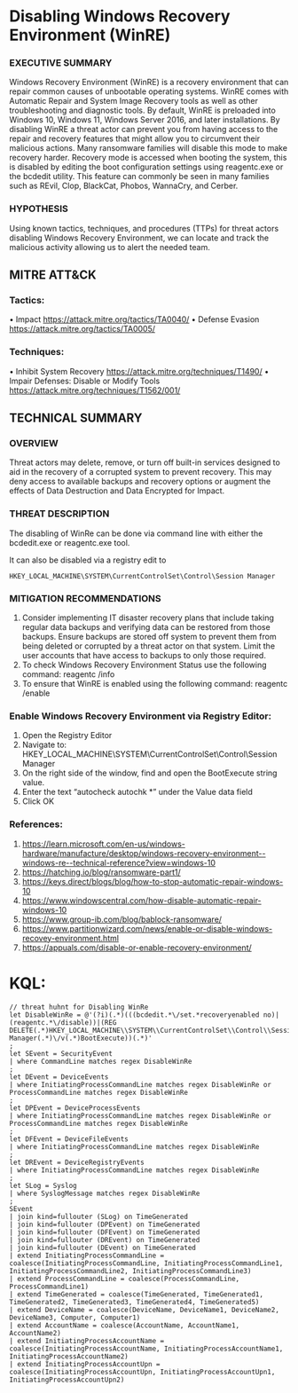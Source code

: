 # Disabling Windows Recovery Environment (WinRE)
### EXECUTIVE SUMMARY
Windows Recovery Environment (WinRE) is a recovery environment that can repair common causes of unbootable operating systems. WinRE comes with Automatic Repair and System Image Recovery tools as well as other troubleshooting and diagnostic tools. By default, WinRE is preloaded into Windows 10, Windows 11, Windows Server 2016, and later installations. By disabling WinRE a threat actor can prevent you from having access to the repair and recovery features that might allow you to circumvent their malicious actions. Many ransomware families will disable this mode to make recovery harder. Recovery mode is accessed when booting the system, this is disabled by editing the boot configuration settings using reagentc.exe or the bcdedit utility. This feature can commonly be seen in many families such as REvil, Clop, BlackCat, Phobos, WannaCry, and Cerber.

### HYPOTHESIS
Using known tactics, techniques, and procedures (TTPs) for threat actors disabling Windows Recovery Environment, we can locate and track the malicious activity allowing us to alert the needed team. 

## MITRE ATT&CK
### Tactics:
• Impact https://attack.mitre.org/tactics/TA0040/
• Defense Evasion https://attack.mitre.org/tactics/TA0005/

### Techniques:
• Inhibit System Recovery https://attack.mitre.org/techniques/T1490/
• Impair Defenses: Disable or Modify Tools https://attack.mitre.org/techniques/T1562/001/

## TECHNICAL SUMMARY
### OVERVIEW
Threat actors may delete, remove, or turn off built-in services designed to aid in the recovery of a corrupted system to prevent recovery. This may deny access to available backups and recovery options or augment the effects of Data Destruction and Data Encrypted for Impact.

### THREAT DESCRIPTION
The disabling of WinRe can be done via command line with either the bcdedit.exe or reagentc.exe tool. 

It can also be disabled via a registry edit to
```
HKEY_LOCAL_MACHINE\SYSTEM\CurrentControlSet\Control\Session Manager
```

### MITIGATION RECOMMENDATIONS
1. Consider implementing IT disaster recovery plans that include taking regular data backups and verifying data can be restored from those backups. Ensure backups are stored off system to prevent them from being deleted or corrupted by a threat actor on that system. Limit the user accounts that have access to backups to only those required. 
2. To check Windows Recovery Environment Status use the following command: reagentc /info
3. To ensure that WinRE is enabled using the following command: reagentc /enable

### Enable Windows Recovery Environment via Registry Editor:
1.	Open the Registry Editor 
2.	Navigate to: HKEY_LOCAL_MACHINE\SYSTEM\CurrentControlSet\Control\Session Manager
3.	On the right side of the window, find and open the BootExecute string value. 
4.	Enter the text “autocheck autochk *” under the Value data field 
5.	Click OK

### References:
1.	https://learn.microsoft.com/en-us/windows-hardware/manufacture/desktop/windows-recovery-environment--windows-re--technical-reference?view=windows-10 
2.	https://hatching.io/blog/ransomware-part1/ 
3.	https://keys.direct/blogs/blog/how-to-stop-automatic-repair-windows-10 
4.	https://www.windowscentral.com/how-disable-automatic-repair-windows-10 
5.	https://www.group-ib.com/blog/bablock-ransomware/ 
6.	https://www.partitionwizard.com/news/enable-or-disable-windows-recovey-environment.html 
7.	https://appuals.com/disable-or-enable-recovery-environment/

# KQL:
```kql
// threat huhnt for Disabling WinRe
let DisableWinRe = @'(?i)(.*)(((bcdedit.*\/set.*recoveryenabled no)|(reagentc.*\/disable))|(REG DELETE(.*)HKEY_LOCAL_MACHINE\\SYSTEM\\CurrentControlSet\\Control\\Session Manager(.*)\/v(.*)BootExecute))(.*)'
; 
let SEvent = SecurityEvent
| where CommandLine matches regex DisableWinRe
;
let DEvent = DeviceEvents
| where InitiatingProcessCommandLine matches regex DisableWinRe or ProcessCommandLine matches regex DisableWinRe 
;
let DPEvent = DeviceProcessEvents
| where InitiatingProcessCommandLine matches regex DisableWinRe or ProcessCommandLine matches regex DisableWinRe 
;
let DFEvent = DeviceFileEvents
| where InitiatingProcessCommandLine matches regex DisableWinRe 
;
let DREvent = DeviceRegistryEvents
| where InitiatingProcessCommandLine matches regex DisableWinRe 
;
let SLog = Syslog
| where SyslogMessage matches regex DisableWinRe
; 
SEvent
| join kind=fullouter (SLog) on TimeGenerated
| join kind=fullouter (DPEvent) on TimeGenerated
| join kind=fullouter (DFEvent) on TimeGenerated
| join kind=fullouter (DREvent) on TimeGenerated
| join kind=fullouter (DEvent) on TimeGenerated
| extend InitiatingProcessCommandLine = coalesce(InitiatingProcessCommandLine, InitiatingProcessCommandLine1, InitiatingProcessCommandLine2, InitiatingProcessCommandLine3)
| extend ProcessCommandLine = coalesce(ProcessCommandLine, ProcessCommandLine1)
| extend TimeGenerated = coalesce(TimeGenerated, TimeGenerated1, TimeGenerated2, TimeGenerated3, TimeGenerated4, TimeGenerated5)
| extend DeviceName = coalesce(DeviceName, DeviceName1, DeviceName2, DeviceName3, Computer, Computer1)
| extend AccountName = coalesce(AccountName, AccountName1, AccountName2)
| extend InitiatingProcessAccountName = coalesce(InitiatingProcessAccountName, InitiatingProcessAccountName1, InitiatingProcessAccountName2)
| extend InitiatingProcessAccountUpn = coalesce(InitiatingProcessAccountUpn, InitiatingProcessAccountUpn1, InitiatingProcessAccountUpn2)
```